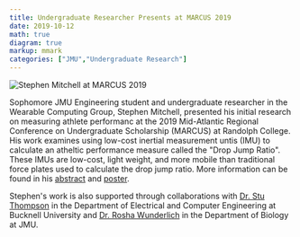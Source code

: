 ```yaml
---
title: Undergraduate Researcher Presents at MARCUS 2019
date: 2019-10-12
math: true
diagram: true
markup: mmark
categories: ["JMU","Undergraduate Research"]
---
```


![Stephen Mitchell at MARCUS 2019](/img/stephen-mitchell-marcus.jpg)

Sophomore JMU Engineering student and undergraduate researcher in the Wearable Computing Group, Stephen Mitchell, presented his initial research on measuring athlete performanc at the 2019 Mid-Atlantic Regional Conference on Undergraduate Scholarship (MARCUS) at Randolph College. His work examines using low-cost inertial measurement untis (IMU) to calculate an atheltic performance measure called the "Drop Jump Ratio". These IMUs are low-cost, light weight, and more mobile than traditional force plates used to calculate the drop jump ratio. 
More information can be found in his [abstract](/pdf/mitchell-marcus-abstract.pdf) and [poster](/pdf/mitchell-marcus-poster.pdf).

Stephen's work is also supported through collaborations with [Dr. Stu Thompson](http://www.bucknell.edu/fac-staff/stu-thompson) in the Department of Electrical and Computer Engineering at Bucknell University and [Dr. Rosha Wunderlich](https://www.jmu.edu/biology/people/current-people/faculty/faculty-wunderlich.shtml) in the Department of Biology at JMU.

